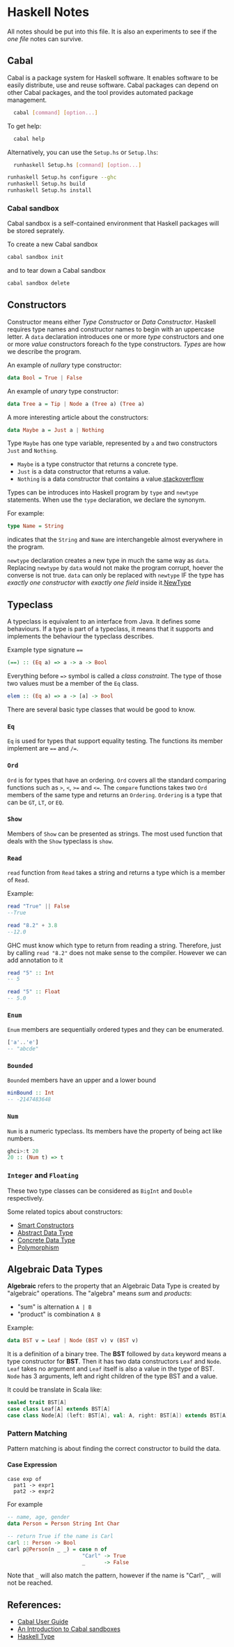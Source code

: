 # Haskell Notes

All notes should be put into this file.
It is also an experiments to see if the *one file* notes can survive.

## Cabal
Cabal is a package system for Haskell software. 
It enables software to be easily distribute, use and reuse software. 
Cabal packages can depend on other Cabal packages, and the tool provides automated package management.

```sh
  cabal [command] [option...]
```


To get help:
```sh
  cabal help
```

Alternatively, you can use the `Setup.hs` or `Setup.lhs`:
```sh  
  runhaskell Setup.hs [command] [option...]
```

```sh
runhaskell Setup.hs configure --ghc
runhaskell Setup.hs build
runhaskell Setup.hs install
```

### Cabal sandbox
Cabal sandbox is a self-contained environment that Haskell packages will be stored seprately.

To create a new Cabal sandbox
```sh
cabal sandbox init
```

and to tear down a Cabal sandbox
```sh
cabal sandbox delete
```

## Constructors
Constructor means either *Type Constructor* or *Data Constructor*.
Haskell requires type names and constructor names to begin with an uppercase letter.
A `data` declaration introduces one or more *type* constructors and one or more *value* constructors foreach fo the type constructors.
*Types* are how we describe the program.

An example of *nullary* type constructor:
```haskell
data Bool = True | False
```

An example of *unary* type constructor:
```haskell
data Tree a = Tip | Node a (Tree a) (Tree a)
```

A more interesting article about the constructors:
```haskell
data Maybe a = Just a | Nothing
```
Type `Maybe` has one type variable, represented by `a` and two constructors `Just` and `Nothing`.
- `Maybe` is a type constructor that returns a concrete type.
-  `Just` is a data constructor that returns a value.
- `Nothing` is a data constructor that contains a value.[stackoverflow](http://stackoverflow.com/questions/18204308/haskell-type-vs-data-constructor)

Types can be introduces into Haskell program by `type` and `newtype` statements.
When use the `type` declaration, we declare the synonym.

For example:
```haskell
type Name = String
```
indicates that the `String` and `Name` are interchangeble almost everywhere in the program.

`newtype` declaration creates a new type in much the same way as `data`.
Replacing `newtype` by `data` would not make the program corrupt, hoever the converse is not true.
`data` can only be replaced with `newtype` IF the type has *exactly one constructor* with *exactly one field* inside it.[NewType](https://wiki.haskell.org/Newtype) 
<!--
There are some subtle differences need further reading and experiments. 
TODO: `newtype`
-->

## Typeclass
A typeclass is equivalent to an interface from Java.
It defines some behaviours.
If a type is part of a typeclass, it means that it supports and implements the behaviour the typeclass describes.

Example type signature `==`
```haskell
(==) :: (Eq a) => a -> a -> Bool
```

Everything before `=>` symbol is called a *class constraint*.
The type of those two values must be a member of the `Eq` class.

```haskell
elem :: (Eq a) => a -> [a] -> Bool
```

There are several basic type classes that would be good to know.

### `Eq`
`Eq` is used for types that support equality testing.
The functions its member implement are `==` and `/=`.

### `Ord`
`Ord` is for types that have an ordering.
`Ord` covers all the standard comparing functions such as `>`, `<`, `>=` and `<=`.
The `compare` functions takes two `Ord` members of the same type and returns an `Ordering`.
`Ordering` is a type that can be `GT`, `LT`, or `EQ`.

### `Show`
Members of `Show` can be presented as strings.
The most used function that deals with the `Show` typeclass is `show`.

### `Read`
`read` function from `Read` takes a string and returns a type which is a member of `Read`.

Example:
```haskell
read "True" || False
--True

read "8.2" + 3.8
--12.0
```

GHC must know which type to return from reading a string.
Therefore, just by calling `read "8.2"` does not make sense to the compiler.
However we can add annotation to it

```haskell
read "5" :: Int
-- 5

read "5" :: Float
-- 5.0
```

### `Enum`
`Enum` members are sequentially ordered types and they can be enumerated.

```haskell
['a'..'e']
-- "abcde"
```

### `Bounded`
`Bounded` members have an upper and a lower bound

```haskell
minBound :: Int
-- -2147483648
```

### `Num`
`Num` is a numeric typeclass.
Its members have the property of being act like numbers.

```haskell
ghci>:t 20
20 :: (Num t) => t
```

### `Integer` and `Floating`
These two type classes can be considered as `BigInt` and `Double` respectively.

Some related topics about constructors:
- [Smart Constructors](https://wiki.haskell.org/Smart_constructors)
- [Abstract Data Type](https://wiki.haskell.org/Abstract_data_type)
- [Concrete Data Type](https://wiki.haskell.org/Concrete_data_type)
- [Polymorphism](https://wiki.haskell.org/Polymorphism)

## Algebraic Data Types
**Algebraic** refers to the property that an Algebraic Data Type is created by "algebraic" operations.
The "algebra" means *sum* and *products*:

- "sum" is alternation `A | B`
- "product" is combination `A B`

Example:

```haskell
data BST v = Leaf | Node (BST v) v (BST v)
```

It is a definition of a binary tree.
The **BST** followed by `data` keyword means a type constructor for **BST**.
Then it has two data constructors `Leaf` and `Node`.
`Leaf` takes no argument and `Leaf` itself is also a value in the type of BST.
`Node` has 3 arguments, left and right children of the type BST and a value.

It could be translate in Scala like:

```scala
sealed trait BST[A]
case class Leaf[A] extends BST[A]
case class Node[A] (left: BST[A], val: A, right: BST[A]) extends BST[A]
```

### Pattern Matching
Pattern matching is about finding the correct constructor to build the data.

#### Case Expression

```
case exp of
  pat1 -> expr1
  pat2 -> expr2
```

For example

```haskell
-- name, age, gender
data Person = Person String Int Char

-- return True if the name is Carl
carl :: Person -> Bool
carl p@Person(n _ _) = case n of
                        "Carl" -> True
                        _      -> False

```

Note that `_` will also match the pattern, however if the name is "Carl", `_` will not be reached.


## References:
- [Cabal User Guide](https://www.haskell.org/cabal/users-guide/installing-packages.html)
- [An Introduction to Cabal sandboxes](coldwa.st/e/blog/2013-08-20-Cabal-sandbox.html)
- [Haskell Type](https://wiki.haskell.org/Type)

